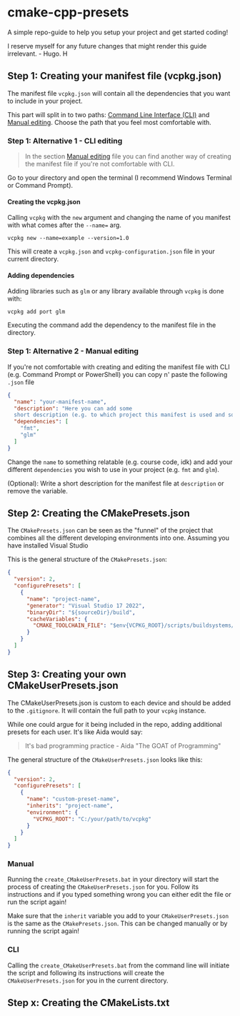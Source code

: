 # cmake-cpp-presets
A simple repo-guide to help you setup your project and get started coding! 

I reserve myself for any future changes that might render this guide irrelevant. - Hugo. H

## Step 1: Creating your manifest file (vcpkg.json)
The manifest file `vcpkg.json` will contain all the dependencies that you want to include in your project. 

This part will split in to two paths: [Command Line Interface (CLI)](#step-1-alternative-1---cli-editing) and  [Manual editing](#step-1-alternative-2---manual-editing). Choose the path that you feel most comfortable with.

### Step 1: Alternative 1 - CLI editing
>In the section [Manual editing](#manual-editing) file you can find another way of creating the manifest file if you're not comfortable with CLI.

Go to your directory and open the terminal (I recommend Windows Terminal or Command Prompt). 
#### Creating the vcpkg.json
Calling `vcpkg` with the `new` argument and changing the name of you manifest with what comes after the `--name=` arg. 

`vcpkg new --name=example --version=1.0`

This will create a ``vcpkg.json`` and ``vcpkg-configuration.json`` file in your current directory. 

#### Adding dependencies
Adding libraries such as `glm` or any library available through `vcpkg` is done with:

`vcpkg add port glm`

Executing the command add the dependency to the manifest file in the directory.


### Step 1: Alternative 2 - Manual editing
If you're not comfortable with creating and editing the manifest file with CLI (e.g. Command Prompt or PowerShell) you can copy n' paste the following `.json` file   
```json
{
  "name": "your-manifest-name",
  "description": "Here you can add some
  short description (e.g. to which project this manifest is used and so on)",
  "dependencies": [
    "fmt",
    "glm"
  ]
}
```
Change the `name` to something relatable (e.g. course code, idk) and add your different `dependencies` you wish to use in your project (e.g. `fmt` and `glm`).

(Optional): Write a short description for the manifest file at `description` or remove the variable.

## Step 2: Creating the CMakePresets.json
The `CMakePresets.json` can be seen as the "funnel" of the project that combines all the different developing environments into one. Assuming you have installed Visual Studio

This is the general structure of the `CMakePresets.json`:

```json
{
  "version": 2,
  "configurePresets": [
    {
      "name": "project-name",
      "generator": "Visual Studio 17 2022",
      "binaryDir": "${sourceDir}/build",
      "cacheVariables": {
        "CMAKE_TOOLCHAIN_FILE": "$env{VCPKG_ROOT}/scripts/buildsystems/vcpkg.cmake"
      }
    }
  ]
}
```

## Step 3: Creating your own CMakeUserPresets.json
The CMakeUserPresets.json is custom to each device and should be added to the `.gitignore`. It will contain the full path to your `vcpkg` instance. 

While one could argue for it being included in the repo, adding additional presets for each user. It's like Aida would say:
>It's bad programming practice - Aida "The GOAT of Programming"

The general structure of the `CMakeUserPresets.json` looks like this:

```json
{
  "version": 2,
  "configurePresets": [
    {
      "name": "custom-preset-name",
      "inherits": "project-name",
      "environment": {
        "VCPKG_ROOT": "C:/your/path/to/vcpkg"
      }
    }
  ]
}
```

### Manual
Running the `create_CMakeUserPresets.bat` in your directory will start the process of creating the `CMakeUserPresets.json` for you. Follow its instructions and if you typed something wrong you can either edit the file or run the script again!

Make sure that the `inherit` variable you add to your `CMakeUserPresets.json` is the same as the `CMakePresets.json`. This can be changed manually or by running the script again!

### CLI
Calling the `create_CMakeUserPresets.bat` from the command line will initiate the script and following its instructions will create the `CMakeUserPresets.json` for you in the current directory.



## Step x: Creating the CMakeLists.txt
